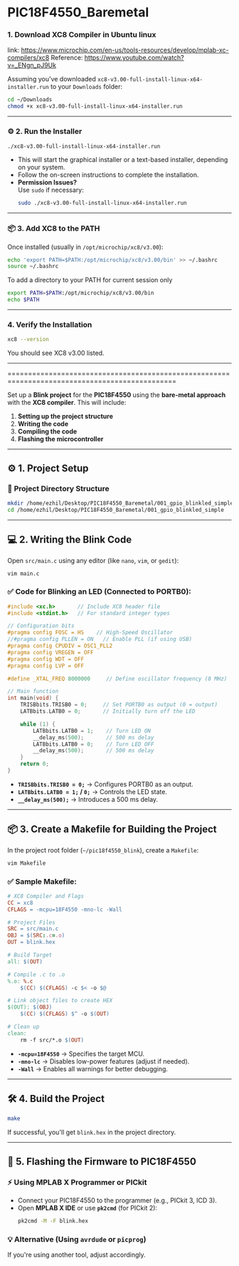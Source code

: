 # PIC18F4550_Baremetal

### **1. Download XC8 Compiler in Ubuntu linux**

link: https://www.microchip.com/en-us/tools-resources/develop/mplab-xc-compilers/xc8
Reference: https://www.youtube.com/watch?v=_ENgn_pJ9Uk

Assuming you've downloaded `xc8-v3.00-full-install-linux-x64-installer.run` to your `Downloads` folder:

```bash
cd ~/Downloads
chmod +x xc8-v3.00-full-install-linux-x64-installer.run
```

---

### ⚙️ **2. Run the Installer**

```bash
./xc8-v3.00-full-install-linux-x64-installer.run
```

- This will start the graphical installer or a text-based installer, depending on your system.
- Follow the on-screen instructions to complete the installation.
- **Permission Issues?**  
  Use `sudo` if necessary:  
  ```bash
  sudo ./xc8-v3.00-full-install-linux-x64-installer.run
  ```
---

### 📦 **3. Add XC8 to the PATH**

Once installed (usually in `/opt/microchip/xc8/v3.00`):

```bash
echo 'export PATH=$PATH:/opt/microchip/xc8/v3.00/bin' >> ~/.bashrc
source ~/.bashrc
```
To add a directory to your PATH for current session only

```bash
export PATH=$PATH:/opt/microchip/xc8/v3.00/bin
echo $PATH
```

---
###  **4. Verify the Installation**
```bash
xc8 --version
```
You should see XC8 v3.00 listed.

---

===============================================================================================

Set up a **Blink project** for the **PIC18F4550** using the **bare-metal approach** with the **XC8 compiler**. This will include:  

1. **Setting up the project structure**  
2. **Writing the code**  
3. **Compiling the code**  
4. **Flashing the microcontroller**

---

## ⚙️ **1. Project Setup**

### 📁 **Project Directory Structure**  
```bash
mkdir /home/ezhil/Desktop/PIC18F4550_Baremetal/001_gpio_blinkled_simple
cd /home/ezhil/Desktop/PIC18F4550_Baremetal/001_gpio_blinkled_simple
```

---

## 💻 **2. Writing the Blink Code**

Open `src/main.c` using any editor (like `nano`, `vim`, or `gedit`):  
```bash
vim main.c
```

### ✅ **Code for Blinking an LED (Connected to PORTB0):**  
```c
#include <xc.h>       // Include XC8 header file
#include <stdint.h>   // For standard integer types

// Configuration bits
#pragma config FOSC = HS    // High-Speed Oscillator
//#pragma config PLLEN = ON   // Enable PLL (if using USB)
#pragma config CPUDIV = OSC1_PLL2
#pragma config VREGEN = OFF
#pragma config WDT = OFF
#pragma config LVP = OFF

#define _XTAL_FREQ 8000000     // Define oscillator frequency (8 MHz)

// Main function
int main(void) {
    TRISBbits.TRISB0 = 0;     // Set PORTB0 as output (0 = output)
    LATBbits.LATB0 = 0;       // Initially turn off the LED

    while (1) {
        LATBbits.LATB0 = 1;    // Turn LED ON
        __delay_ms(500);       // 500 ms delay
        LATBbits.LATB0 = 0;    // Turn LED OFF
        __delay_ms(500);       // 500 ms delay
    }
    return 0;
}
```

- **`TRISBbits.TRISB0 = 0;`** → Configures PORTB0 as an output.  
- **`LATBbits.LATB0 = 1;` / `0;`** → Controls the LED state.  
- **`__delay_ms(500);`** → Introduces a 500 ms delay.  

---

## 📦 **3. Create a Makefile for Building the Project**



In the project root folder (`~/pic18f4550_blink`), create a `Makefile`:  
```bash
vim Makefile
```

### ✅ **Sample Makefile:**  
```makefile
# XC8 Compiler and Flags
CC = xc8
CFLAGS = -mcpu=18F4550 -mno-lc -Wall

# Project Files
SRC = src/main.c
OBJ = $(SRC:.c=.o)
OUT = blink.hex

# Build Target
all: $(OUT)

# Compile .c to .o
%.o: %.c
	$(CC) $(CFLAGS) -c $< -o $@

# Link object files to create HEX
$(OUT): $(OBJ)
	$(CC) $(CFLAGS) $^ -o $(OUT)

# Clean up
clean:
	rm -f src/*.o $(OUT)
```

- **`-mcpu=18F4550`** → Specifies the target MCU.  
- **`-mno-lc`** → Disables low-power features (adjust if needed).  
- **`-Wall`** → Enables all warnings for better debugging.  

---

## 🛠️ **4. Build the Project**

```bash
make
```

If successful, you'll get `blink.hex` in the project directory.

---

## 🔌 **5. Flashing the Firmware to PIC18F4550**

### ⚡ **Using MPLAB X Programmer or PICkit**  
- Connect your PIC18F4550 to the programmer (e.g., PICkit 3, ICD 3).
- Open **MPLAB X IDE** or use **`pk2cmd`** (for PICkit 2):  
  ```bash
  pk2cmd -M -F blink.hex
  ```

### 💡 **Alternative (Using `avrdude` or `picprog`)**  
If you're using another tool, adjust accordingly.
